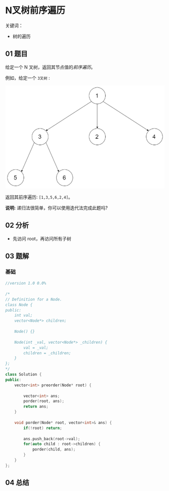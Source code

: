 # N叉树前序遍历
关键词：

- 树的遍历

## 01 题目

给定一个 N 叉树，返回其节点值的*前序遍历*。

例如，给定一个 `3叉树` :

 ![img](N叉树前序遍历.assets/narytreeexample.png)

返回其前序遍历: `[1,3,5,6,2,4]`。

**说明:** 递归法很简单，你可以使用迭代法完成此题吗?

## 02 分析

- 先访问 root，再访问所有子树

## 03 题解

### 基础

```c++
//version 1.0 0.0%

/*
// Definition for a Node.
class Node {
public:
    int val;
    vector<Node*> children;

    Node() {}

    Node(int _val, vector<Node*> _children) {
        val = _val;
        children = _children;
    }
};
*/
class Solution {
public:
    vector<int> preorder(Node* root) {
        
        vector<int> ans;
        porder(root, ans);
        return ans;
    }
    
    void porder(Node* root, vector<int>& ans) {
        if(!root) return;
        
        ans.push_back(root->val);
        for(auto child : root->children) {
            porder(child, ans);
        }
    }
};
```

## 04 总结

